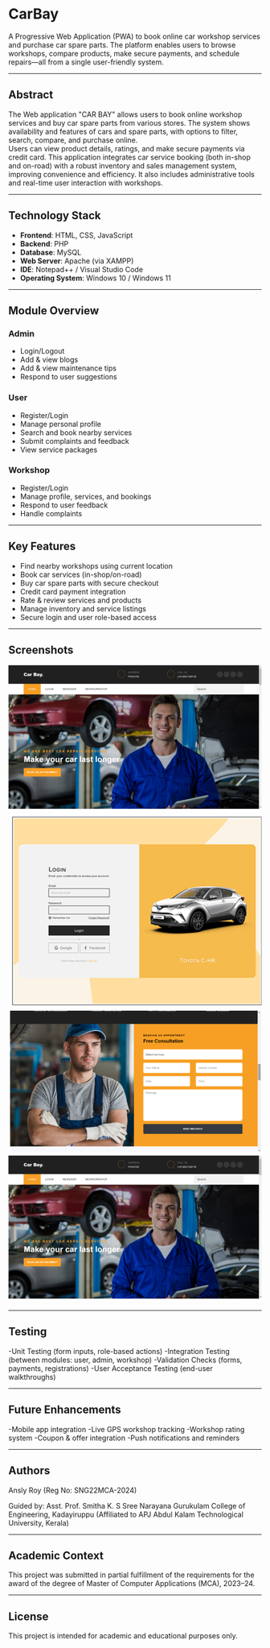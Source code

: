 # CarBay
A Progressive Web Application (PWA) to book online car workshop services and purchase car spare parts. The platform enables users to browse workshops, compare products, make secure payments, and schedule repairs—all from a single user-friendly system.

---

##  Abstract

The Web application "CAR BAY" allows users to book online workshop services and buy car spare parts from various stores. The system shows availability and features of cars and spare parts, with options to filter, search, compare, and purchase online.  
Users can view product details, ratings, and make secure payments via credit card. This application integrates car service booking (both in-shop and on-road) with a robust inventory and sales management system, improving convenience and efficiency. It also includes administrative tools and real-time user interaction with workshops.

---

##  Technology Stack

- **Frontend**: HTML, CSS, JavaScript
- **Backend**: PHP
- **Database**: MySQL
- **Web Server**: Apache (via XAMPP)
- **IDE**: Notepad++ / Visual Studio Code
- **Operating System**: Windows 10 / Windows 11

---

##  Module Overview

###  Admin
- Login/Logout  
- Add & view blogs  
- Add & view maintenance tips  
- Respond to user suggestions  

###  User
- Register/Login  
- Manage personal profile  
- Search and book nearby services  
- Submit complaints and feedback  
- View service packages  

###  Workshop
- Register/Login  
- Manage profile, services, and bookings  
- Respond to user feedback  
- Handle complaints  

---

##  Key Features

- Find nearby workshops using current location  
- Book car services (in-shop/on-road)  
- Buy car spare parts with secure checkout  
- Credit card payment integration  
- Rate & review services and products  
- Manage inventory and service listings  
- Secure login and user role-based access  

---

##  Screenshots

![Home page](screenshots/carbay-homepage.png)
![Login page](screenshots/carbay-login.png)
![Service booking page](screenshots/servicebooking.png)
![Home page](screenshots/carbay-homepage.png)

---

##  Testing

-Unit Testing (form inputs, role-based actions)
-Integration Testing (between modules: user, admin, workshop)
-Validation Checks (forms, payments, registrations)
-User Acceptance Testing (end-user walkthroughs)

---

##  Future Enhancements

-Mobile app integration
-Live GPS workshop tracking
-Workshop rating system
-Coupon & offer integration
-Push notifications and reminders

---

##  Authors

Ansly Roy (Reg No: SNG22MCA-2024)

Guided by: Asst. Prof. Smitha K. S
Sree Narayana Gurukulam College of Engineering, Kadayiruppu
(Affiliated to APJ Abdul Kalam Technological University, Kerala)

---

##  Academic Context

This project was submitted in partial fulfillment of the requirements for the award of the degree of Master of Computer Applications (MCA), 2023–24.

---

##  License

This project is intended for academic and educational purposes only.
